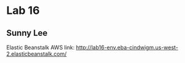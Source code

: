 # Lab 16 

## Sunny Lee 

Elastic Beanstalk AWS link: http://lab16-env.eba-cindwigm.us-west-2.elasticbeanstalk.com/

